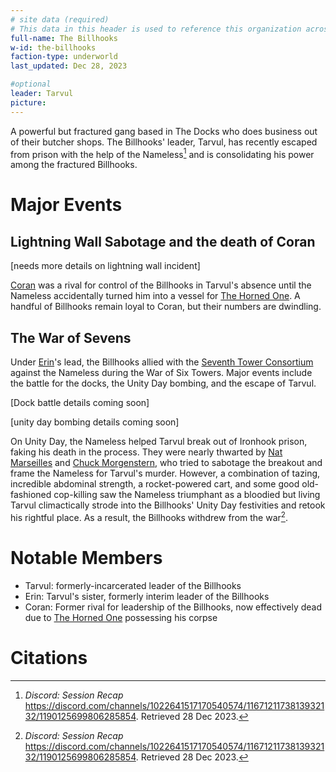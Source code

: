 ```yaml
---
# site data (required)
# This data in this header is used to reference this organization across the entire website. 
full-name: The Billhooks
w-id: the-billhooks
faction-type: underworld
last_updated: Dec 28, 2023

#optional
leader: Tarvul
picture:
---
```


A powerful but fractured gang based in The Docks who does business out of their butcher shops. The Billhooks' leader, Tarvul, has recently escaped from prison with the help of the Nameless[^tarvul-escape] and is consolidating his power among the fractured Billhooks.

# Major Events
## Lightning Wall Sabotage and the death of Coran

[needs more details on lightning wall incident]

[Coran](npcs#coran) was a rival for control of the Billhooks in Tarvul's absence until the Nameless accidentally turned him into a vessel for [The Horned One](npcs#the-horned-one). A handful of Billhooks remain loyal to Coran, but their numbers are dwindling.

## The War of Sevens

Under [Erin](npcs#erin)'s lead, the Billhooks allied with the [Seventh Tower Consortium](factions#seventh-tower-consortium) against the Nameless during the War of Six Towers. Major events include the battle for the docks, the Unity Day bombing, and the escape of Tarvul.

[Dock battle details coming soon]

[unity day bombing details coming soon]

On Unity Day, the Nameless helped Tarvul break out of Ironhook prison, faking his death in the process. They were nearly thwarted by [Nat Marseilles](npcs#nat-marseilles) and [Chuck Morgenstern](npcs#chuck-morgenstern), who tried to sabotage the breakout and frame the Nameless for Tarvul's murder. However, a combination of tazing, incredible abdominal strength, a rocket-powered cart, and some good old-fashioned cop-killing saw the Nameless triumphant as a bloodied but living Tarvul climactically strode into the Billhooks' Unity Day festivities and retook his rightful place. As a result, the Billhooks withdrew from the war[^tarvul-escape].

# Notable Members

* Tarvul: formerly-incarcerated leader of the Billhooks
* Erin: Tarvul's sister, formerly interim leader of the Billhooks
* Coran: Former rival for leadership of the Billhooks, now effectively dead due to [The Horned One](npcs#the-horned-one) possessing his corpse

# Citations

[^tarvul-escape]: *Discord: Session Recap* <https://discord.com/channels/1022641517170540574/1167121173813932132/1190125699806285854>. Retrieved 28 Dec 2023.